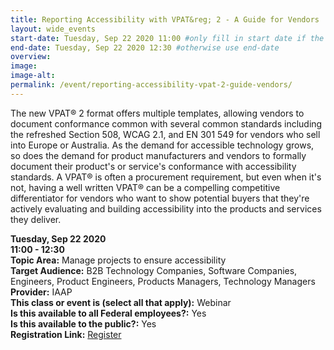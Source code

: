 ```yaml
---
title: Reporting Accessibility with VPAT&reg; 2 - A Guide for Vendors
layout: wide_events
start-date: Tuesday, Sep 22 2020 11:00 #only fill in start date if the events spans multiple days
end-date: Tuesday, Sep 22 2020 12:30 #otherwise use end-date
overview: 
image:
image-alt: 
permalink: /event/reporting-accessibility-vpat-2-guide-vendors/
---
```


The new VPAT&reg; 2 format offers multiple templates, allowing vendors to document conformance common with several common standards including the refreshed Section 508, WCAG 2.1, and EN 301 549 for vendors who sell into Europe or Australia. As the demand for accessible technology grows, so does the demand for product manufacturers and vendors to formally document their product's or service's conformance with accessibility standards. A VPAT&reg; is often a procurement requirement, but even when it's not, having a well written VPAT&reg; can be a compelling competitive differentiator for vendors who want to show potential buyers that they're actively evaluating and building accessibility into the products and services they deliver.

**Tuesday, Sep 22 2020**     
**11:00 - 12:30**  
**Topic Area:** Manage projects to ensure accessibility  
**Target Audience:** B2B Technology Companies, Software Companies, Engineers, Product Engineers, Products Managers, Technology Managers    
**Provider:** IAAP  
**This class or event is (select all that apply):** Webinar  
**Is this available to all Federal employees?:** Yes  
**Is this available to the public?:** Yes  
**Registration Link:** <a href="https://www.accessibilityassociation.org/s/archived-webinar-details?id=a0A3p000014wdFHEAY" aria-label="Event Registration Link (opens in a new window)" target="_blank">Register</a>
